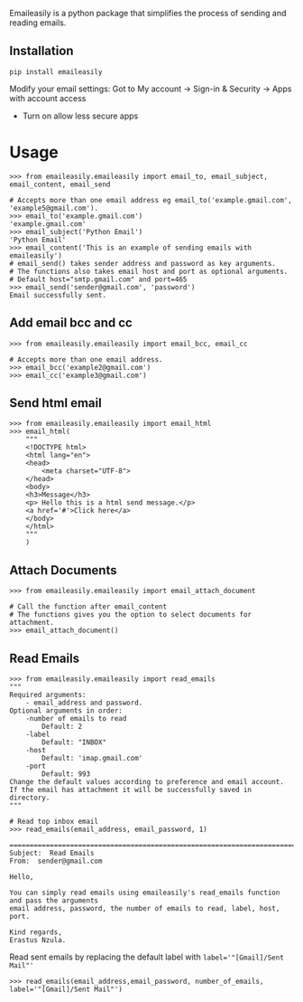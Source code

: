 Emaileasily is a python package that simplifies the process of sending and reading emails.

Installation
------------
```
pip install emaileasily
```
Modify your email settings: Got to My account -> Sign-in & Security -> Apps with account access
   
 - Turn on allow less secure apps

Usage
=====

```pycon
>>> from emaileasily.emaileasily import email_to, email_subject, email_content, email_send

# Accepts more than one email address eg email_to('example.gmail.com', 'example5@gmail.com').
>>> email_to('example.gmail.com')
'example.gmail.com'
>>> email_subject('Python Email')
'Python Email'
>>> email_content('This is an example of sending emails with emaileasily')
# email_send() takes sender address and password as key arguments.
# The functions also takes email host and port as optional arguments.
# Default host="smtp.gmail.com" and port=465
>>> email_send('sender@gmail.com', 'password')
Email successfully sent.
```
Add email bcc and cc
----------------

```pycon
>>> from emaileasily.emaileasily import email_bcc, email_cc

# Accepts more than one email address.
>>> email_bcc('example2@gmail.com')
>>> email_cc('example3@gmail.com')
```

Send html email
-------------------------

```pycon
>>> from emaileasily.emaileasily import email_html
>>> email_html(
    """
    <!DOCTYPE html>
    <html lang="en">
    <head>
        <meta charset="UTF-8">
    </head>
    <body>
    <h3>Message</h3>
    <p> Hello this is a html send message.</p>
    <a href='#'>Click here</a>
    </body>
    </html>
    """
    )
```

Attach Documents
------------------

```pycon
>>> from emaileasily.emaileasily import email_attach_document

# Call the function after email_content
# The functions gives you the option to select documents for attachment.
>>> email_attach_document()
```

Read Emails
-----------------

```pycon
>>> from emaileasily.emaileasily import read_emails
"""
Required arguments:
    - email_address and password.
Optional arguments in order:
    -number of emails to read
        Default: 2
    -label
        Default: "INBOX"
    -host
        Default: 'imap.gmail.com'
    -port
        Default: 993
Change the default values according to preference and email account.
If the email has attachment it will be successfully saved in directory.
"""

# Read top inbox email
>>> read_emails(email_address, email_password, 1)

====================================================================================================
Subject:  Read Emails
From:  sender@gmail.com

Hello,

You can simply read emails using emaileasily's read_emails function and pass the arguments
email address, password, the number of emails to read, label, host, port.

Kind regards,
Erastus Nzula.

```
Read sent emails by replacing the default label with `label='"[Gmail]/Sent Mail"'`
```pycon
>>> read_emails(email_address,email_password, number_of_emails, label='"[Gmail]/Sent Mail"')
```


